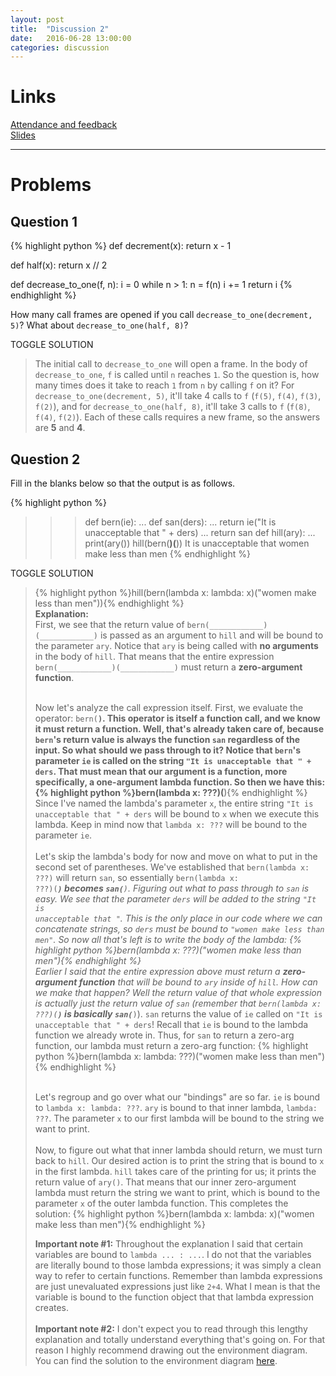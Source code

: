 ```yaml
---
layout: post
title:  "Discussion 2"
date:   2016-06-28 13:00:00
categories: discussion
---
```


# Links  
[Attendance and feedback](http://tiny.cc/tammy-disc02)  
[Slides](https://docs.google.com/a/berkeley.edu/presentation/d/1gg8jKn3-bIQ6ziJds53cb3WxhEeY0yazm_tW7cHua5c/edit?usp=sharing)  

---

# Problems  
  
## Question 1  

{% highlight python %}
def decrement(x):
    return x - 1

def half(x):
    return x // 2

def decrease_to_one(f, n):
    i = 0
    while n > 1:
        n = f(n)
        i += 1
    return i
{% endhighlight %}


How many call frames are opened if you call `decrease_to_one(decrement, 5)`? What about `decrease_to_one(half, 8)`?

<a class="btn btn-default solution-toggle-2">TOGGLE SOLUTION</a>

<blockquote class="solution-2">The initial call to <code>decrease_to_one</code> will open a frame. In the body of <code>decrease_to_one</code>, <code>f</code> is called until <code>n</code> reaches <code>1</code>. So the question is, how many times does it take to reach <code>1</code> from <code>n</code> by calling <code>f</code> on it? For <code>decrease_to_one(decrement, 5)</code>, it'll take 4 calls to <code>f</code> (<code>f(5)</code>, <code>f(4)</code>, <code>f(3)</code>, <code>f(2)</code>), and for <code>decrease_to_one(half, 8)</code>, it'll take 3 calls to <code>f</code> (<code>f(8)</code>, <code>f(4)</code>, <code>f(2)</code>). Each of these calls requires a new frame, so the answers are <b>5</b> and <b>4</b>.
</blockquote>

 
## Question 2  

Fill in the blanks below so that the output is as follows.

{% highlight python %}
>>> def bern(ie):
...     def san(ders):
...         return ie("It is unacceptable that " + ders)
...     return san
>>> def hill(ary):
...     print(ary())
>>> hill(bern(____________________)(____________________))
It is unacceptable that women make less than men
{% endhighlight %}

<a class="btn btn-default solution-toggle">TOGGLE SOLUTION</a>

<blockquote class="solution">{% highlight python %}hill(bern(lambda x: lambda: x)("women make less than men")){% endhighlight %}
<br/><b>Explanation:</b> <br/>First, we see that the return value of <code>bern(____________)(____________)</code> is passed as an argument to <code>hill</code> and will be bound to the parameter <code>ary</code>. Notice that <code>ary</code> is being called with <b>no arguments</b> in the body of <code>hill</code>. That means that the entire expression <code>bern(____________)(____________)</code> must return a <b>zero-argument function</b>. <br/><br/>

Now let's analyze the call expression itself. First, we evaluate the operator: <code>bern(____________)</code>. This operator is itself a function call, and we know it must return a function. Well, that's already taken care of, because <code>bern</code>'s return value is always the function <code>san</code> regardless of the input. So what should we pass through to it? Notice that <code>bern</code>'s parameter <code>ie</code> is called on the string <code>"It is unacceptable that " + ders</code>. That must mean that our argument is a function, more specifically, a <b>one-argument lambda function</b>. So then we have this: 
{% highlight python %}bern(lambda x: ???)(____________){% endhighlight %}
Since I've named the lambda's parameter <code>x</code>, the entire string <code>"It is unacceptable that " + ders</code> will be bound to <code>x</code> when we execute this lambda. Keep in mind now that <code>lambda x: ???</code> will be bound to the parameter <code>ie</code>. 
<br/><br/>
Let's skip the lambda's body for now and move on what to put in the second set of parentheses. We've established that <code>bern(lambda x: ???)</code> will return <code>san</code>, so essentially <code>bern(lambda x: ???)(____________)</code> becomes <code>san(_________)</code>. Figuring out what to pass through to <code>san</code> is easy. We see that the parameter <code>ders</code> will be added to the string <code>"It is unacceptable that "</code>. This is the only place in our code where we can concatenate strings, so <code>ders</code> must be bound to <code>"women make less than men"</code>. So now all that's left is to write the body of the lambda: 
{% highlight python %}bern(lambda x: ???)("women make less than men"){% endhighlight %}
<br/>
Earlier I said that the entire expression above must return a <b>zero-argument function</b> that will be bound to <code>ary</code> inside of <code>hill</code>. How can we make that happen? Well the return value of that whole expression is actually just the return value of <code>san</code> (remember that <code>bern(lambda x: ???)(____________)</code> is basically <code>san(_________)</code>). <code>san</code> returns the value of <code>ie</code> called on <code>"It is unacceptable that " + ders</code>! Recall that <code>ie</code> is bound to the lambda function we already wrote in. Thus, for <code>san</code> to return a zero-arg function, our lambda must return a zero-arg function:
{% highlight python %}bern(lambda x: lambda: ???)("women make less than men"){% endhighlight %}

<br/>Let's regroup and go over what our "bindings" are so far. <code>ie</code> is bound to <code>lambda x: lambda: ???</code>. <code>ary</code> is bound to that inner lambda, <code>lambda: ???</code>. The parameter <code>x</code> to our first lambda will be bound to the string we want to print. <br/><br/>
Now, to figure out what that inner lambda should return, we must turn back to <code>hill</code>. Our desired action is to print the string that is bound to <code>x</code> in the first lambda. <code>hill</code> takes care of the printing for us; it prints the return value of <code>ary()</code>. That means that our inner zero-argument lambda must return the string we want to print, which is bound to the parameter <code>x</code> of the outer lambda function. This completes the solution:
{% highlight python %}bern(lambda x: lambda: x)("women make less than men"){% endhighlight %} <br/>

<b>Important note #1:</b> Throughout the explanation I said that certain variables are bound to <code>lambda ... : ...</code>. I do not that the variables are literally bound to those lambda expressions; it was simply a clean way to refer to certain functions. Remember than lambda expressions are just unevaluated expressions just like <code>2+4</code>. What I mean is that the variable is bound to the function object that that lambda expression creates. <br/><br/>
<b>Important note #2:</b> I don't expect you to read through this lengthy explanation and totally understand everything that's going on. For that reason I highly recommend drawing out the environment diagram. You can find the solution to the environment diagram <a href="http://pythontutor.com/composingprograms.html#code=def+bern(ie%29%3A%0A++++def+san(ders%29%3A%0A++++++++return+ie(%22It+is+unacceptable+that+%22+%2B+ders%29%0A++++return+san%0Adef+hill(ary%29%3A%0A++++print(ary(%29%29%0Ahill(bern(lambda+x%3A+lambda%3A+x%29(%22women+make+less+than+men%22%29%29&mode=display&origin=composingprograms.js&cumulative=true&py=3&rawInputLstJSON=%5B%5D&curInstr=19">here</a>.
</blockquote>

